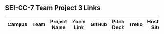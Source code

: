 ## SEI-CC-7 Team Project 3 Links

| Campus | Team | Project Name | Zoom Link | GitHub | Pitch Deck | Trello | Hosted Site |
|:---:|---|:---:|:---:|:---:|:---:|:---:|:---:|
